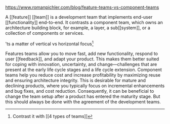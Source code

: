https://www.romanpichler.com/blog/feature-teams-vs-component-teams

A [[feature]] [[team]] is a development team that implements end-user [[functionality]] end-to-end. It contrasts a component team, which owns an architecture building block, for example, a layer, a sub[[system]], or a collection of components or services.

'ts a matter of vertical vs horizontal focus[^1]

Features teams allow you to move fast, add new functionality, respond to user [[feedback]], and adapt your product. This makes them better suited for coping with innovation, uncertainty, and change—challenges that are present at the early life cycle stages and a life cycle extension. Component teams help you reduce cost and increase profitability by maximizing reuse and ensuring architecture integrity. This is desirable for mature and declining products, where you typically focus on incremental enhancements and bug fixes, and cost reduction. Consequently, it can be beneficial to change the team setup after a product has entered the maturity stage. But this should always be done with the agreement of the development teams.

[^1]: Contrast it with [[4 types of teams]]